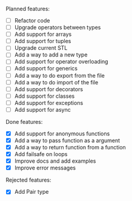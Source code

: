 Planned features:
- [ ] Refactor code
- [ ] Upgrade operators between types
- [ ] Add support for arrays
- [ ] Add support for tuples
- [ ] Upgrade current STL
- [ ] Add a way to add a new type
- [ ] Add support for operator overloading
- [ ] Add support for generics
- [ ] Add a way to do export from the file
- [ ] Add a way to do import of the file
- [ ] Add support for decorators
- [ ] Add support for classes
- [ ] Add support for exceptions
- [ ] Add support for async

Done features:
- [x] Add support for anonymous functions
- [x] Add a way to pass function as a argument
- [x] Add a way to return function from a function
- [x] Add failsafe on loops
- [x] Improve docs and add examples
- [x] Improve error messages

Rejected features:
- [x] Add Pair type